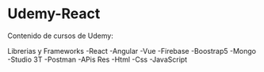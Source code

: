 # Udemy-React

Contenido de cursos de Udemy:

Librerias y Frameworks
-React
-Angular
-Vue
-Firebase
-Boostrap5
-Mongo
-Studio 3T
-Postman
-APis Res
-Html
-Css
-JavaScript


